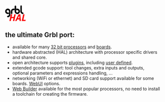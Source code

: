 <img width="80px" src="https://github.com/grblHAL/.github/blob/main/media/grblHAL.svg"></img>

## the ultimate Grbl port:

* available for many [32 bit processors](https://github.com/grblHAL/drivers) and [boards](https://github.com/grblHAL/Controllers).
* hardware abstracted \(HAL\) architecture with processor specific drivers and shared core.
* open architecture supports [plugins](https://github.com/grblHAL/plugins), including [user defined](https://github.com/grblHAL/Templates).
* extended gcode support: tool changes, extra inputs and outputs, optional parameters and expressions handling, ... 
* networking \(WiFi or ethernet\) and SD card support available for some boards. [WebUI](https://github.com/grblHAL/Plugin_WebUI) options. 
* [Web Builder](http://svn.io-engineering.com:8080) available for the most popular processors, no need to install a toolchain for creating the firmware.
